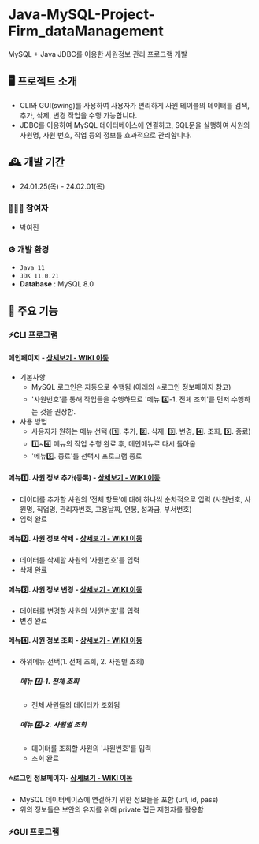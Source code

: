 # Java-MySQL-Project-Firm_dataManagement
MySQL + Java JDBC를 이용한 사원정보 관리 프로그램 개발

## 🖥️ 프로젝트 소개
- CLI와 GUI(swing)를 사용하여 사용자가 편리하게 사원 테이블의 데이터를 검색, 추가, 삭제, 변경 작업을 수행 가능합니다.
- JDBC를 이용하여 MySQL 데이터베이스에 연결하고, SQL문을 실행하여 사원의 사원명, 사원 번호, 직업 등의 정보를 효과적으로 관리합니다.

## 🕰️ 개발 기간
* 24.01.25(목) - 24.02.01(목) 

### 🧑‍🤝‍🧑 참여자
 - 박여진

### ⚙️ 개발 환경
- `Java 11`
- `JDK 11.0.21`
- **Database** :  MySQL 8.0

## 📌 주요 기능
### ⚡CLI 프로그램
#### 메인페이지 - <a href="Test1_CLI/Main.java" >상세보기 - WIKI 이동</a>
- 기본사항
  - MySQL 로그인은 자동으로 수행됨 (아래의 ⭐로그인 정보페이지 참고)
  - '사원번호'를 통해 작업들을 수행하므로 '메뉴 4️⃣-1. 전체 조회'를 먼저 수행하는 것을 권장함.
- 사용 방법
  - 사용자가 원하는 메뉴 선택 (1️⃣. 추가, 2️⃣. 삭제, 3️⃣. 변경, 4️⃣. 조회, 5️⃣. 종료)
  - 1️⃣~4️⃣ 메뉴의 작업 수행 완료 후, 메인메뉴로 다시 돌아옴 
  - '메뉴5️⃣. 종료'를 선택시 프로그램 종료
#### 메뉴1️⃣. 사원 정보 추가(등록) - <a href="Test1_CLI/Insert.java" >상세보기 - WIKI 이동</a> 
- 데이터를 추가할 사원의 '전체 항목'에 대해 하나씩 순차적으로 입력 (사원번호, 사원명, 직업명, 관리자번호, 고용날짜, 연봉, 성과금, 부서번호)
- 입력 완료
#### 메뉴2️⃣. 사원 정보 삭제 - <a href="Test1_CLI/Delete.java" >상세보기 - WIKI 이동</a> 
- 데이터를 삭제할 사원의 '사원번호'를 입력
- 삭제 완료
#### 메뉴3️⃣. 사원 정보 변경 - <a href="Test1_CLI/Update.java" >상세보기 - WIKI 이동</a>
- 데이터를 변경할 사원의 '사원번호'를 입력
- 변경 완료
#### 메뉴4️⃣. 사원 정보 조회 - <a href="Test1_CLI/Select.java" >상세보기 - WIKI 이동</a>
- 하위메뉴 선택(1. 전체 조회, 2. 사원별 조회)
  ##### 메뉴 4️⃣-1. 전체 조회
  - 전체 사원들의 데이터가 조회됨
  ##### 메뉴 4️⃣-2. 사원별 조회 
  - 데이터를 조회할 사원의 '사원번호'를 입력
  - 조회 완료
#### ⭐로그인 정보페이지- <a href="Test1_CLI/LoginInfo.java" >상세보기 - WIKI 이동</a>
- MySQL 데이터베이스에 연결하기 위한 정보들을 포함 (url, id, pass)
- 위의 정보들은 보안의 유지를 위해 private 접근 제한자를 활용함

### ⚡GUI 프로그램












